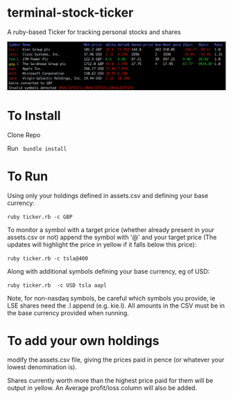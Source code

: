 # terminal-stock-ticker
A ruby-based Ticker for tracking personal stocks and shares

![](images/readme.png)
# To Install

Clone Repo

Run ``` bundle install```

# To Run

Using only your holdings defined in assets.csv and defining your base currency:

  ```ruby ticker.rb -c GBP```

To monitor a symbol with a target price (whether already present in your assets.csv or not) append the symbol with '@' and your target price (The updates will highlight the price in yellow if it falls below this price):

```ruby ticker.rb -c tsla@400```

Along with additional symbols defining your base currency, eg of USD:

```ruby ticker.rb  -c USD tsla aapl```

Note, for non-nasdaq symbols, be careful which symbols you provide, ie LSE shares need the .l append (e.g. kie.l). All amounts in the CSV must be in the base currency provided when running.

# To add your own holdings

modify the assets.csv file, giving the prices paid in pence (or whatever your lowest denomination is).

Shares currently worth more than the highest price paid for them will be output in yellow. An Average profit/loss column will also be added.
